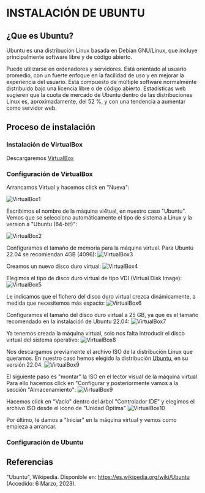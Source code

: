 # INSTALACIÓN DE UBUNTU

## ¿Que es Ubuntu?

Ubuntu es una distribución Linux basada en Debian GNU/Linux, que incluye principalmente software libre y de código abierto.

Puede utilizarse en ordenadores y servidores. Está orientado al usuario promedio, con un fuerte enfoque en la facilidad de uso y en mejorar la experiencia del usuario. Está compuesto de múltiple software normalmente distribuido bajo una licencia libre o de código abierto. Estadísticas web sugieren que la cuota de mercado de Ubuntu dentro de las distribuciones Linux es, aproximadamente, del 52 %, y con una tendencia a aumentar como servidor web.

## Proceso de instalación

### Instalación de VirtualBox

Descargaremos [VirtualBox](https://www.virtualbox.org/)

### Configuración de VirtualBox

Arrancamos Virtual y hacemos click en "Nueva":

![VirtualBox1](https://github.com/neusmartinez/InstalacionUbuntu/blob/main/VIRTUALBOX1.png)

Escribimos el nombre de la máquina vi4tual, en nuestro caso "Ubuntu". Vemos que se selecciona automáticamente el tipo de sistema a Linux y la version a "Ubuntu (64-bit)":

![VirtualBox2](https://github.com/neusmartinez/InstalacionUbuntu/blob/main/VIRTUALBOX2.png)

Configuramos el tamaño de memoria para la máquina virtual. Para Ubuntu 22.04 se recomiendan 4GB (4096):
![VirtualBox3](https://github.com/neusmartinez/InstalacionUbuntu/blob/main/VIRTUALBOX3.png)

Creamos un nuevo disco duro virtual:
![VirtualBox4](https://github.com/neusmartinez/InstalacionUbuntu/blob/main/VIRTUALBOX4.png)

Elegimos el tipo de disco duro virtual de tipo VDI (Virtual Disk Image):
![VirtualBox5](https://github.com/neusmartinez/InstalacionUbuntu/blob/main/VIRTUALBOX5.png)

Le indicamos que el fichero del disco duro virtual crezca dinámicamente, a medida que necesitemos más espacio:
![VirtualBox6](https://github.com/neusmartinez/InstalacionUbuntu/blob/main/VIRTUALBOX6.png)

Configuramos el tamaño del disco duro virtual a 25 GB,  ya que es el tamaño recomendado en la instalacióń de Ubuntu 22.04:
![VirtualBox7](https://github.com/neusmartinez/InstalacionUbuntu/blob/main/VIRTUALBOX7.png)

Ya tenemos creada la máquina virtual, solo nos falta introducir el disco virtual del sistema operativo:
![VirtualBox8](https://github.com/neusmartinez/InstalacionUbuntu/blob/main/VIRTUALBOX8.png)

Nos descargamos previamente el archivo ISO de la distribución Linux que queramos. En nuestro caso hemos elegido la distribución [Ubuntu](https://ubuntu.com/), en su versión 22.04.
![VirtualBox9](https://github.com/neusmartinez/InstalacionUbuntu/blob/main/VIRTUALBOX9.png)

El siguiente paso es "montar" la ISO en el lector visual de la máquina virtual. Para ello hacemos click en "Configurar y posteriormente vamos a la sección "Almacenamiento":
![VirtualBox9](https://github.com/neusmartinez/InstalacionUbuntu/blob/main/VIRTUALBOX9.png)

Hacemos click en "Vacio" dentro del árbol "Controlador IDE"  y elegimos el archivo ISO desde el icono de "Unidad Óptima"
![VirtualBox10](https://github.com/neusmartinez/InstalacionUbuntu/blob/main/VIRTUALBOX10.png)

Por último, le damos a "Iniciar" en la máquina virtual y vemos como empieza a arrancar.

### Configuración de Ubuntu

## Referencias
"Ubuntu", Wikipedia. Disponible en: https://es.wikipedia.org/wiki/Ubuntu (Accedido: 6 Marzo, 2023). 
